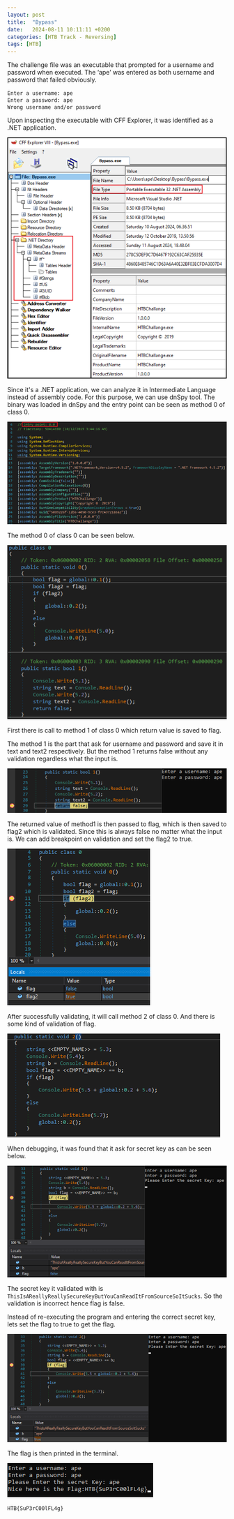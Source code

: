 ```yaml
---
layout:	post
title:  "Bypass"
date:   2024-08-11 10:11:11 +0200
categories: [HTB Track - Reversing]
tags: [HTB]
---
```



The challenge file was an executable that prompted for a username and password when executed. The ‘ape’ was entered as both username and password that failed obviously.

```
Enter a username: ape
Enter a password: ape
Wrong username and/or password
```

Upon inspecting the executable with CFF Explorer, it was identified as a .NET application.

![CFF Explorer](/images/2024-08-11-HTB_Reversing_Bypass/1.png)

Since it's a .NET application, we can analyze it in Intermediate Language instead of assembly code. For this purpose, we can use dnSpy tool. The binary was loaded in dnSpy and the entry point can be seen as method 0 of class 0.

![dnSpy](/images/2024-08-11-HTB_Reversing_Bypass/2.png)

The method 0 of class 0 can be seen below.

![dnSpy](/images/2024-08-11-HTB_Reversing_Bypass/3.png)

First there is call to method 1 of class 0 which return value is saved to flag. 

The method 1 is the part that ask for username and password and save it in text and text2 respectively. But the method 1 returns false without any validation regardless what the input is.

![dnSpy](/images/2024-08-11-HTB_Reversing_Bypass/4.png)

The returned value of method1 is then passed to flag, which is then saved to flag2 which is validated. Since this is always false no matter what the input is. We can add breakpoint on validation and set the flag2 to true.

![dnSpy](/images/2024-08-11-HTB_Reversing_Bypass/5.png)

After successfully validating, it will call method 2 of class 0. And there is some kind of validation of flag.

![dnSpy](/images/2024-08-11-HTB_Reversing_Bypass/6.png)

When debugging, it was found that it ask for secret key as can be seen below.

![dnSpy](/images/2024-08-11-HTB_Reversing_Bypass/7.png)

The secret key it validated with is `ThisIsAReallyReallySecureKeyButYouCanReadItFromSourceSoItSucks`. So the validation is incorrect hence flag is false. 

Instead of re-executing the program and entering the correct secret key, lets set the flag to true to get the flag.

![dnSpy](/images/2024-08-11-HTB_Reversing_Bypass/8.png)

The flag is then printed in the terminal.

![Flag](/images/2024-08-11-HTB_Reversing_Bypass/9.png)

```bash
HTB{SuP3rC00lFL4g}
```